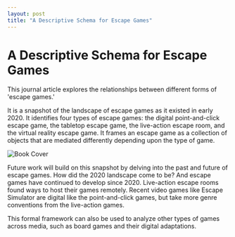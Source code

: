 ```yaml
---
layout: post
title: "A Descriptive Schema for Escape Games"
---
```


# A Descriptive Schema for Escape Games

This journal article explores the relationships between different forms of 'escape games.'

It is a snapshot of the landscape of escape games as it existed in early 2020. It identifies four types of escape games: the digital point-and-click escape game, the tabletop escape game, the live-action escape room, and the virtual reality escape game. It frames an escape game as a collection of objects that are mediated differently depending upon the type of game. 

![Book Cover](/portfolio/assets/images/schema.png "Schema")

Future work will build on this snapshot by delving into the past and future of escape games. How did the 2020 landscape come to be? And escape games have continued to develop since 2020. Live-action escape rooms found ways to host their games remotely. Recent video games like Escape Simulator are digital like the point-and-click games, but take more genre conventions from the live-action games.

This formal framework can also be used to analyze other types of games across media, such as board games and their digital adaptations. 